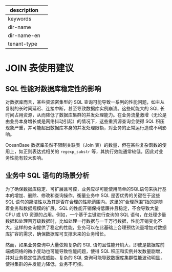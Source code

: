 |description||
|---|---|
|keywords||
|dir-name||
|dir-name-en||
|tenant-type||

# JOIN 表使用建议

## SQL 性能对数据库稳定性的影响

对数据库而言，某些资源密集型的 SQL 查询可能导致一系列的性能问题，如主从复制的长时间延迟、连接中断，甚至导致数据库实例崩溃。这些耗能大的 SQL 长时间占用资源，从而降低了数据库集群的并发处理能力。在业务流量激增（无论是由业务本身增长或是网络抖动引起）的情况下，这些重资源查询会使得 SQL 积压现象严重，并可能超出数据库本身的并发处理限额，对业务的正常运行造成不利影响。

OceanBase 数据库虽然不限制关联表（Join 表）的数量，但在某些复杂函数的使用上，如正则表达式相关的 `regexp_substr` 等，其执行效能通常较低，因此对业务性能有较大影响。

## 业务中 SQL 语句的场景分析

为了确保数据库稳定、可扩展且可控，业务应尽可能使用简单的SQL语句来执行基本的增加、删除、修改和查询操作。衡量业务中 SQL 是否优秀的关键在于这些 SQL 语句的简洁性以及其是否在合理的性能范围内。这里的“合理范围”指的是随着业务和数据规模的扩展，SQL 的性能开销保持低廉并且稳定，不会导致大量 CPU 或 I/O 资源的占用。例如，一个基于主键进行查询的 SQL 语句，在处理少量数据和处理百万级数据时，比如处理一行数据与一千万行数据，性能开销变化不大。这样的查询提供了稳定的性能，业务可以在此基础上合理预估流量增加对数据库扩容的需求，确保数据库可支撑未来的业务增长。

然而，如果业务查询中大量依赖复杂的 SQL 语句且性能开销大，即使是数据库前端或网络的微小变动也可能导致性能问题，使得 SQL 积压和实例并发数量剧增，并对业务稳定性造成威胁。复杂的 SQL 查询可能导致数据库集群性能波动明显，使得集群的并发能力降低，业务不可控。
